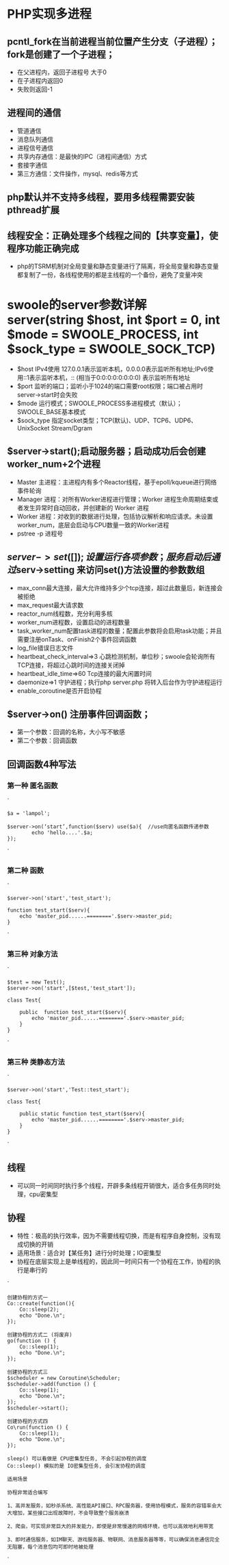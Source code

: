 # PHP实现多进程
## pcntl_fork在当前进程当前位置产生分支（子进程）；fork是创建了一个子进程；
- 在父进程内，返回子进程号 大于0
- 在子进程内返回0
- 失败则返回-1

## 进程间的通信
- 管道通信
- 消息队列通信
- 进程信号通信
- 共享内存通信：是最快的IPC（进程间通信）方式
- 套接字通信
- 第三方通信：文件操作，mysql、redis等方式

## php默认并不支持多线程，要用多线程需要安装pthread扩展

## 线程安全：正确处理多个线程之间的【共享变量】，使程序功能正确完成
- php的TSRM机制对全局变量和静态变量进行了隔离，将全局变量和静态变量都复制了一份，各线程使用的都是主线程的一个备份，避免了变量冲突

# swoole的server参数详解 server(string $host, int $port = 0, int $mode = SWOOLE_PROCESS, int $sock_type = SWOOLE_SOCK_TCP)
- $host IPv4使用 127.0.0.1表示监听本机，0.0.0.0表示监听所有地址;IPv6使用::1表示监听本机，:: (相当于0:0:0:0:0:0:0:0) 表示监听所有地址
- $port 监听的端口；监听小于1024的端口需要root权限；端口被占用时server->start时会失败
- $mode 运行模式；SWOOLE_PROCESS多进程模式（默认）；SWOOLE_BASE基本模式
- $sock_type 指定socket类型；TCP(默认)、UDP、TCP6、UDP6、UnixSocket Stream/Dgram 

## $server->start();启动服务器；启动成功后会创建worker_num+2个进程
- Master 主进程：主进程内有多个Reactor线程，基于epoll/kqueue进行网络事件轮询
- Manager 进程：对所有Worker进程进行管理；Worker 进程生命周期结束或者发生异常时自动回收，并创建新的 Worker 进程
- Worker 进程：对收到的数据进行处理，包括协议解析和响应请求。未设置worker_num，底层会启动与CPU数量一致的Worker进程
- pstree  -p  进程号

## $server->set([]); 设置运行各项参数；服务启动后通过$serv->setting 来访问set()方法设置的参数数组
- max_conn最大连接，最大允许维持多少个tcp连接，超过此数量后，新连接会被拒绝
- max_request最大请求数
- reactor_num线程数，充分利用多核
- worker_num进程数，设置启动的进程数量
- task_worker_num配置task进程的数量；配置此参数将会启用task功能；并且需要注册onTask、onFinish2个事件回调函数
- log_file错误日志文件
- heartbeat_check_interval=>3 心跳检测机制，单位秒；swoole会轮询所有TCP连接，将超过心跳时间的连接关闭掉
- heartbeat_idle_time=>60 Tcp连接的最大闲置时间
- daemonize=>1 守护进程；执行php server.php 将转入后台作为守护进程运行
- enable_coroutine是否开启协程

## $server->on() 注册事件回调函数；
- 第一个参数：回调的名称，大小写不敏感
- 第二个参数：回调函数

## 回调函数4种写法
### 第一种 匿名函数
`

    $a = 'lampol';
    
    $server->on(‘start’,function($serv) use($a){  //use向匿名函数传递参数
            echo 'hello....'.$a;
    });

`
### 第二种 函数
`

    $server->on('start','test_start');
    
    function test_start($serv){
        echo 'master_pid......========'.$serv->master_pid;
    }

`
### 第三种 对象方法
`

    $test = new Test();
    $server->on('start',[$test,'test_start']);
    
    class Test{
    
        public  function test_start($serv){
            echo 'master_pid......========'.$serv->master_pid;
        }
    }

`
### 第三种 类静态方法

`

    $server->on('start','Test::test_start');
    
    class Test{
    
        public static function test_start($serv){
            echo 'master_pid......========'.$serv->master_pid;
        }
    }

`
## 线程
- 可以同一时间同时执行多个线程，开辟多条线程开销很大，适合多任务同时处理，cpu密集型

## 协程
- 特性：极高的执行效率，因为不需要线程切换，而是有程序自身控制，没有现成切换的开销
- 适用场景：适合对【某任务】进行分时处理；IO密集型
- 协程在底层实现上是单线程的，因此同一时间只有一个协程在工作，协程的执行是串行的

`

    创建协程的方式一
    Co::create(function(){
        Co::sleep(2);
        echo "Done.\n";
    });
    
    创建协程的方式二 (将废弃)
    go(function () {
        Co::sleep(1);
        echo "Done.\n";
    });
    
    创建协程的方式三
    $scheduler = new Coroutine\Scheduler;
    $scheduler->add(function () {
        Co::sleep(1);
        echo "Done.\n";
    });
    $scheduler->start();
    
    创建协程的方式四
    Co\run(function () {
        Co::sleep(1);
        echo "Done.\n";
    });

    sleep() 可以看做是 CPU密集型任务, 不会引起协程的调度
    Co::sleep() 模拟的是 IO密集型任务, 会引发协程的调度
    
    适用场景
    
    协程非常适合编写
    
    1、高并发服务，如秒杀系统、高性能API接口、RPC服务器，使用协程模式，服务的容错率会大大增加，某些接口出现故障时，不会导致整个服务崩溃
    
    2、爬虫，可实现非常巨大的并发能力，即使是非常慢速的网络环境，也可以高效地利用带宽
    
    3、即时通信服务，如IM聊天、游戏服务器、物联网、消息服务器等等，可以确保消息通信完全无阻塞，每个消息包均可即时地被处理


`




































